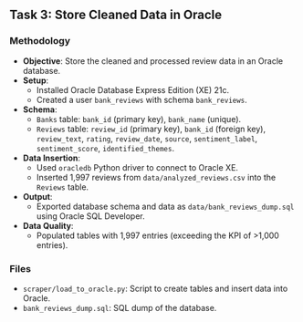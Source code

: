 ## Task 3: Store Cleaned Data in Oracle

### Methodology
- **Objective**: Store the cleaned and processed review data in an Oracle database.
- **Setup**:
  - Installed Oracle Database Express Edition (XE) 21c.
  - Created a user `bank_reviews` with schema `bank_reviews`.
- **Schema**:
  - `Banks` table: `bank_id` (primary key), `bank_name` (unique).
  - `Reviews` table: `review_id` (primary key), `bank_id` (foreign key), `review_text`, `rating`, `review_date`, `source`, `sentiment_label`, `sentiment_score`, `identified_themes`.
- **Data Insertion**:
  - Used `oracledb` Python driver to connect to Oracle XE.
  - Inserted 1,997 reviews from `data/analyzed_reviews.csv` into the `Reviews` table.
- **Output**:
  - Exported database schema and data as `data/bank_reviews_dump.sql` using Oracle SQL Developer.
- **Data Quality**:
  - Populated tables with 1,997 entries (exceeding the KPI of >1,000 entries).

### Files
- `scraper/load_to_oracle.py`: Script to create tables and insert data into Oracle.
- `bank_reviews_dump.sql`: SQL dump of the database.